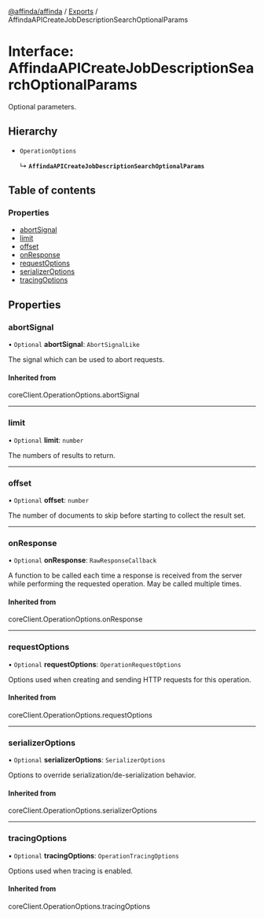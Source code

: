 [@affinda/affinda](../README.md) / [Exports](../modules.md) / AffindaAPICreateJobDescriptionSearchOptionalParams

# Interface: AffindaAPICreateJobDescriptionSearchOptionalParams

Optional parameters.

## Hierarchy

- `OperationOptions`

  ↳ **`AffindaAPICreateJobDescriptionSearchOptionalParams`**

## Table of contents

### Properties

- [abortSignal](AffindaAPICreateJobDescriptionSearchOptionalParams.md#abortsignal)
- [limit](AffindaAPICreateJobDescriptionSearchOptionalParams.md#limit)
- [offset](AffindaAPICreateJobDescriptionSearchOptionalParams.md#offset)
- [onResponse](AffindaAPICreateJobDescriptionSearchOptionalParams.md#onresponse)
- [requestOptions](AffindaAPICreateJobDescriptionSearchOptionalParams.md#requestoptions)
- [serializerOptions](AffindaAPICreateJobDescriptionSearchOptionalParams.md#serializeroptions)
- [tracingOptions](AffindaAPICreateJobDescriptionSearchOptionalParams.md#tracingoptions)

## Properties

### abortSignal

• `Optional` **abortSignal**: `AbortSignalLike`

The signal which can be used to abort requests.

#### Inherited from

coreClient.OperationOptions.abortSignal

___

### limit

• `Optional` **limit**: `number`

The numbers of results to return.

___

### offset

• `Optional` **offset**: `number`

The number of documents to skip before starting to collect the result set.

___

### onResponse

• `Optional` **onResponse**: `RawResponseCallback`

A function to be called each time a response is received from the server
while performing the requested operation.
May be called multiple times.

#### Inherited from

coreClient.OperationOptions.onResponse

___

### requestOptions

• `Optional` **requestOptions**: `OperationRequestOptions`

Options used when creating and sending HTTP requests for this operation.

#### Inherited from

coreClient.OperationOptions.requestOptions

___

### serializerOptions

• `Optional` **serializerOptions**: `SerializerOptions`

Options to override serialization/de-serialization behavior.

#### Inherited from

coreClient.OperationOptions.serializerOptions

___

### tracingOptions

• `Optional` **tracingOptions**: `OperationTracingOptions`

Options used when tracing is enabled.

#### Inherited from

coreClient.OperationOptions.tracingOptions
